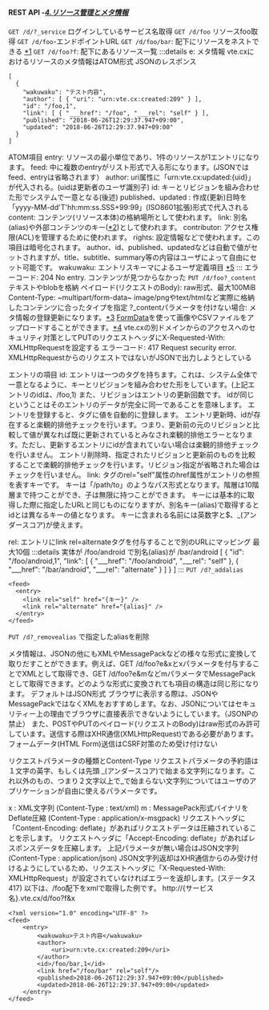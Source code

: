 #### REST API -[*4.リソース管理とメタ情報*](https://vte.cx/documentation.html#index04)
`GET /d/?_service` ログインしているサービス名取得
`GET /d/foo` リソースfoo取得
`GET /d/foo`-エンドポイントURL
`GET /d/foo/bar`: 配下にリソースをネストできる [*1]()
`GET /d/foo?f`: 配下にあるリソース一覧
:::details e: メタ情報
vte.cxにおけるリソースのメタ情報はATOM形式
JSONのレスポンス
```
[
  {
    "wakuwaku": "テスト内容",
    "author": [ { "uri": "urn:vte.cx:created:209" } ],
    "id": "/foo,1",
    "link": [ { "___href": "/foo", "___rel": "self" } ],
    "published": "2018-06-26T12:29:37.947+09:00",
    "updated": "2018-06-26T12:29:37.947+09:00"
  }
]
```
ATOM項目
entry: リソースの最小単位であり、1件のリソースが1エントリになります。
feed: 中に複数のentryがリスト形式で入る形になります。(JSONではfeed、entryは省略されます）
author: uri属性に「urn:vte.cx:updated:{uid}」が代入される。(uidは更新者のユーザ識別子)
id: キーとリビジョンを組み合わせた形でシステムで一意となる(後述)
published、updated : 作成(更新)日時を「yyyy-MM-dd'T'hh:mm:ss.SSS+99:99」(ISO8601拡張)形式で代入される
content: コンテンツ(リソース本体)の格納場所として使われます。
link: 別名(alias)や外部コンテンツのキー([*2](以下の説明))として使われます。
contributor: アクセス権限(ACL)を管理するために使われます。
rights: 設定情報などで使われます。この項目は暗号化されます。
author、id、published、updatedなどは自動で値がセットされますが、title、subtitle、summary等の内容はユーザによって自由にセット可能です。
wakuwaku: エントリスキーマによるユーザ定義項目 [*5](エントリスキーマとユーザ定義項目)
:::
エラーコード: 204 No entry. コンテンツが見つからなかった
`PUT /d/foo?_content` テキストやblobを格納
ペイロード(リクエストのBody): raw形式、最大100MiB
Content-Type: ~multipart/form-data~ image/pngやtext/htmlなど実際に格納したコンテンツに合ったタイプを指定
?_contentパラメータを付けない場合: メタ情報の登録更新になります。[*3](メタ情報とATOM表現)
 [FormData](https://developer.mozilla.org/ja/docs/Web/API/FormData)を使って画像やCSVファイルをアップロードすることができます。[*4](ファイルアップロード)
 vte.cxの別ドメインからのアクセスへのセキュリティ対策としてPUTのリクエストヘッダにX-Requested-With: XMLHttpRequestを設定する
 エラーコード: 417 Request security error. XMLHttpRequestからのリクエストではないがJSONで出力しようとしている

エントリの項目
id: エントリは一つの<id>タグを持ちます。これは、システム全体で一意となるように、キーとリビジョンを組み合わせた形をしています。(上記エントリのidは、/foo,1) また、リビジョンはエントリの更新回数です。
idが同じということはそのエントリのデータが完全に同一であることを意味します。
エントリを登録すると、<id>タグに値を自動的に登録します。
エントリ更新時、idが存在すると楽観的排他チェックを行います。つまり、更新前の元のリビジョンと比較して値が異なれば既に更新されているとみなされ楽観的排他エラーとなります。ただし、更新するエントリにidが含まれていない場合は楽観的排他チェックを行いません。
エントリ削除時、指定されたリビジョンと更新前のものを比較することで楽観的排他チェックを行います。リビジョン指定が省略された場合はチェックを行いません。
link: <link>タグのrel="self"属性のhref属性がエントリの参照を表すキーです。
キーは「/path/to」のようなパス形式となります。階層は10階層まで持つことができ、子は無限に持つことができます。
キーには基本的に取得した際に指定したURLと同じものになりますが、別名キー(alias)で取得するとidとは異なるキーの値となります。
キーに含まれる名前には英数字と$、_(アンダースコア)が使えます。

rel: エントリにlink rel=alternateタグを付与することで別のURLにマッピング 最大10個
:::details
実体が /foo/android で別名(alias)が /bar/android
[
  {
    "id": "/foo/android,1",
    "link": [
      {
        "___href": "/foo/android",
        "___rel": "self"
      },
      {
          "___href": "/bar/android",
          "___rel": "alternate"
      }
    ]
  }
]
:::
`PUT /d?_addalias`
```
<feed>
  <entry>
    <link rel="self" href="{キー}" />
    <link rel="alternate" href="{alias}" />
  </entry>
</feed>
```
`PUT /d?_removealias` で指定したaliasを削除

メタ情報は、JSONの他にもXMLやMessagePackなどの様々な形式に変換して取りだすことができます。例えば、GET /d/foo?e&xとxパラメータを付与することでXMLとして取得でき、GET /d/foo?e&mなどmパラメータでMessagePackとして取得できます。どのような形式に変換されても項目の構造は同じ形になります。 デフォルトはJSON形式
ブラウザに表示する際は、JSONやMessagePackではなくXMLをおすすめします。なお、JSONについてはセキュリティー上の理由でブラウザに直接表示できないようにしています。（JSONPの禁止）
また、POSTやPUTのペイロード(リクエストのBody)はraw形式のみ許可しています。送信する際はXHR通信(XMLHttpRequest)である必要があります。フォームデータ(HTML Form)送信はCSRF対策のため受け付けない

リクエストパラメータの種類とContent-Type
リクエストパラメータの予約語は１文字の英字、もしくは先頭 _(アンダースコア)で始まる文字列になります。これ以外のもの、つまり２文字以上で_で始まらない文字列についてはユーザのアプリケーションが自由に使えるパラメータです。

x : XML文字列 (Content-Type : text/xml)
m : MessagePack形式バイナリをDeflate圧縮 (Content-Type : application/x-msgpack)
リクエストヘッダに「Content-Encoding: deflate」があればリクエストデータは圧縮されていることを示します。
リクエストヘッダに「Accept-Encoding: deflate」があればレスポンスデータを圧縮します。
上記パラメータが無い場合はJSON文字列 (Content-Type : application/json)
JSON文字列返却はXHR通信からのみ受け付けるようにしているため、リクエストヘッダに「X-Requested-With: XMLHttpRequest」が設定されていなければエラーを返却します。(ステータス417)
以下は、/foo配下をxmlで取得した例です。
http://{サービス名}.vte.cx/d/foo?f&x
```
<?xml version="1.0" encoding="UTF-8" ?>
<feed>
    <entry>
        <wakuwaku>テスト内容</wakuwaku>
        <author>
            <uri>urn:vte.cx:created:209</uri>
        </author>
        <id>/foo/bar,1</id>
        <link href="/foo/bar" rel="self"/>
        <published>2018-06-26T12:29:37.947+09:00</published>
        <updated>2018-06-26T12:29:37.947+09:00</updated>
    </entry>
</feed>
```